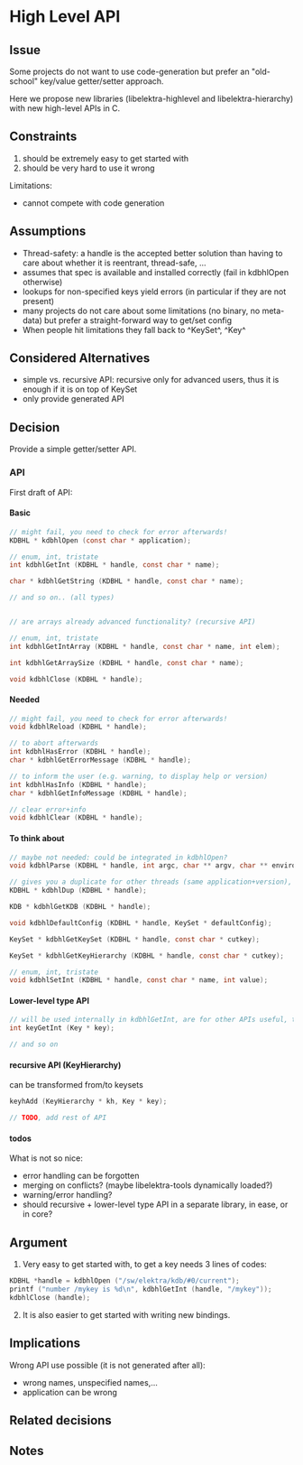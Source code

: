 # High Level API

## Issue

Some projects do not want to use code-generation but prefer
an "old-school" key/value getter/setter approach.

Here we propose new libraries (libelektra-highlevel and libelektra-hierarchy)
with new high-level APIs in C.

## Constraints

1. should be extremely easy to get started with
2. should be very hard to use it wrong

Limitations:

- cannot compete with code generation

## Assumptions

- Thread-safety: a handle is the accepted better solution than having to
  care about whether it is reentrant, thread-safe, ...
- assumes that spec is available and installed correctly (fail in kdbhlOpen otherwise)
- lookups for non-specified keys yield errors (in particular if they are not present)
- many projects do not care about some limitations (no binary, no meta-data)
  but prefer a straight-forward way to get/set config
- When people hit limitations they fall back to ^KeySet^, ^Key^

## Considered Alternatives

- simple vs. recursive API: recursive only for advanced users, thus it is enough if it is on top of KeySet
- only provide generated API

## Decision

Provide a simple getter/setter API.

### API

First draft of API:

#### Basic

```c
// might fail, you need to check for error afterwards!
KDBHL * kdbhlOpen (const char * application);

// enum, int, tristate
int kdbhlGetInt (KDBHL * handle, const char * name);

char * kdbhlGetString (KDBHL * handle, const char * name);

// and so on.. (all types)


// are arrays already advanced functionality? (recursive API)

// enum, int, tristate
int kdbhlGetIntArray (KDBHL * handle, const char * name, int elem);

int kdbhlGetArraySize (KDBHL * handle, const char * name);

void kdbhlClose (KDBHL * handle);
```

#### Needed

```c
// might fail, you need to check for error afterwards!
void kdbhlReload (KDBHL * handle);

// to abort afterwards
int kdbhlHasError (KDBHL * handle);
char * kdbhlGetErrorMessage (KDBHL * handle);

// to inform the user (e.g. warning, to display help or version)
int kdbhlHasInfo (KDBHL * handle);
char * kdbhlGetInfoMessage (KDBHL * handle);

// clear error+info
void kdbhlClear (KDBHL * handle);
```

#### To think about

```c
// maybe not needed: could be integrated in kdbhlOpen?
void kdbhlParse (KDBHL * handle, int argc, char ** argv, char ** environ);

// gives you a duplicate for other threads (same application+version), automatically calls kdbhlClear
KDBHL * kdbhlDup (KDBHL * handle);

KDB * kdbhlGetKDB (KDBHL * handle);

void kdbhlDefaultConfig (KDBHL * handle, KeySet * defaultConfig);

KeySet * kdbhlGetKeySet (KDBHL * handle, const char * cutkey);

KeySet * kdbhlGetKeyHierarchy (KDBHL * handle, const char * cutkey);

// enum, int, tristate
void kdbhlSetInt (KDBHL * handle, const char * name, int value);
```

#### Lower-level type API

```c
// will be used internally in kdbhlGetInt, are for other APIs useful, too
int keyGetInt (Key * key);

// and so on
```

#### recursive API (KeyHierarchy)

can be transformed from/to keysets

```c
keyhAdd (KeyHierarchy * kh, Key * key);

// TODO, add rest of API
```

#### todos

What is not so nice:

- error handling can be forgotten
- merging on conflicts? (maybe libelektra-tools dynamically loaded?)
- warning/error handling?
- should recursive + lower-level type API in a separate library, in ease, or in core?

## Argument

1. Very easy to get started with, to get a key needs 3 lines of codes:
   
```c
KDBHL *handle = kdbhlOpen ("/sw/elektra/kdb/#0/current");
printf ("number /mykey is %d\n", kdbhlGetInt (handle, "/mykey"));
kdbhlClose (handle);
```
   
2. It is also easier to get started with writing new bindings.

## Implications

Wrong API use possible (it is not generated after all):

- wrong names, unspecified names,...
- application can be wrong

## Related decisions

## Notes
